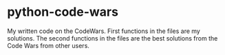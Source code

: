 # python-code-wars


My written code on the CodeWars.
First functions in the files are my solutions. The second functions in the files are the best solutions from the Code Wars from other users.
